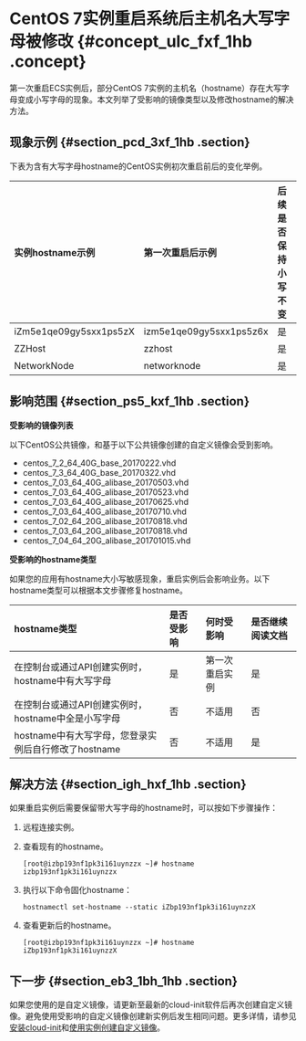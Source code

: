 # CentOS 7实例重启系统后主机名大写字母被修改 {#concept_ulc_fxf_1hb .concept}

第一次重启ECS实例后，部分CentOS 7实例的主机名（hostname）存在大写字母变成小写字母的现象。本文列举了受影响的镜像类型以及修改hostname的解决方法。

## 现象示例 {#section_pcd_3xf_1hb .section}

下表为含有大写字母hostname的CentOS实例初次重启前后的变化举例。

|实例hostname示例|第一次重启后示例|后续是否保持小写不变|
|:-----------|:-------|:---------|
|iZm5e1qe09gy5sxx1ps5zX|izm5e1qe09gy5sxx1ps5z6x|是|
|ZZHost|zzhost|是|
|NetworkNode|networknode|是|

## 影响范围 {#section_ps5_kxf_1hb .section}

**受影响的镜像列表**

以下CentOS公共镜像，和基于以下公共镜像创建的自定义镜像会受到影响。

-   centos\_7\_2\_64\_40G\_base\_20170222.vhd
-   centos\_7\_3\_64\_40G\_base\_20170322.vhd
-   centos\_7\_03\_64\_40G\_alibase\_20170503.vhd
-   centos\_7\_03\_64\_40G\_alibase\_20170523.vhd
-   centos\_7\_03\_64\_40G\_alibase\_20170625.vhd
-   centos\_7\_03\_64\_40G\_alibase\_20170710.vhd
-   centos\_7\_02\_64\_20G\_alibase\_20170818.vhd
-   centos\_7\_03\_64\_20G\_alibase\_20170818.vhd
-   centos\_7\_04\_64\_20G\_alibase\_201701015.vhd

**受影响的hostname类型**

如果您的应用有hostname大小写敏感现象，重启实例后会影响业务。以下hostname类型可以根据本文步骤修复hostname。

|hostname类型|是否受影响|何时受影响|是否继续阅读文档|
|:---------|:----|:----|:-------|
|在控制台或通过API创建实例时，hostname中有大写字母|是|第一次重启实例|是|
|在控制台或通过API创建实例时，hostname中全是小写字母|否|不适用|否|
|hostname中有大写字母，您登录实例后自行修改了hostname|否|不适用|是|

## 解决方法 {#section_igh_hxf_1hb .section}

如果重启实例后需要保留带大写字母的hostname时，可以按如下步骤操作：

1.  远程连接实例。
2.  查看现有的hostname。

    ```
    [root@izbp193nf1pk3i161uynzzx ~]# hostname
    izbp193nf1pk3i161uynzzx
    ```

3.  执行以下命令固化hostname：

    ```
    hostnamectl set-hostname --static iZbp193nf1pk3i161uynzzX
    ```

4.  查看更新后的hostname。

    ```
    [root@izbp193nf1pk3i161uynzzx ~]# hostname
    iZbp193nf1pk3i161uynzzX
    ```


## 下一步 {#section_eb3_1bh_1hb .section}

如果您使用的是自定义镜像，请更新至最新的cloud-init软件后再次创建自定义镜像。避免使用受影响的自定义镜像创建新实例后发生相同问题。更多详情，请参见[安装cloud-init](cn.zh-CN/镜像/自定义镜像/导入镜像/安装cloud-init.md#)和[使用实例创建自定义镜像](cn.zh-CN/镜像/自定义镜像/创建自定义镜像/使用实例创建自定义镜像.md#)。

